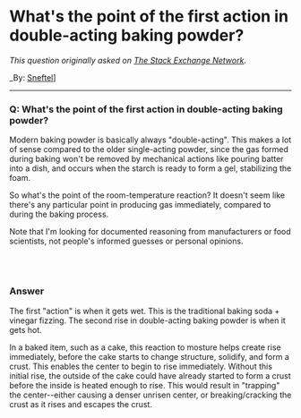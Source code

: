 ﻿# What's the point of the first action in double-acting baking powder?

_This question originally asked on [The Stack Exchange Network](https://cooking.stackexchange.com/q/103636)._

_By: [Sneftel](https://cooking.stackexchange.com/u/58067)]
<br><hr>
### Q: What's the point of the first action in double-acting baking powder?
<p>Modern baking powder is basically always "double-acting". This makes a lot of sense compared to the older single-acting powder, since the gas formed during baking won't be removed by mechanical actions like pouring batter into a dish, and occurs when the starch is ready to form a gel, stabilizing the foam.</p>

<p>So what's the point of the room-temperature reaction? It doesn't seem like there's any particular point in producing gas immediately, compared to during the baking process.</p>

<p>Note that I'm looking for documented reasoning from manufacturers or food scientists, not people's informed guesses or personal opinions.</p>

<br><br>
### Answer 
<p>The first "action" is when it gets wet. This is the traditional baking soda + vinegar fizzing. The second rise in double-acting baking powder is when it gets hot. </p>

<p>In a baked item, such as a cake, this reaction to mosture helps create rise immediately, before the cake starts to change structure, solidify, and form a crust. This enables the center to begin to rise immediately. Without this initial rise, the outside of the cake could have already started to form a crust before the inside is heated enough to rise. This would result in "trapping" the center--either causing a denser unrisen center, or breaking/cracking the crust as it rises and escapes the crust.</p>


